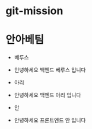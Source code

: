 # git-mission

# 안아베팀

- 베루스

* 안녕하세요 백엔드 베루스 입니다

- 아리

* 안녕하세요 백엔드 아리 입니다

- 안

* 안녕하세요 프론트엔드 안 입니다

